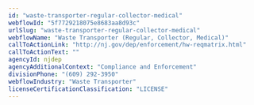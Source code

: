 ```yaml
---
id: "waste-transporter-regular-collector-medical"
webflowId: "5f7729218075e8683aa8d93c"
urlSlug: "waste-transporter-regular-collector-medical"
webflowName: "Waste Transporter (Regular, Collector, Medical)"
callToActionLink: "http://nj.gov/dep/enforcement/hw-reqmatrix.html"
callToActionText: ""
agencyId: njdep
agencyAdditionalContext: "Compliance and Enforcement"
divisionPhone: "(609) 292-3950"
webflowIndustry: "Waste Transporter"
licenseCertificationClassification: "LICENSE"
---
```

